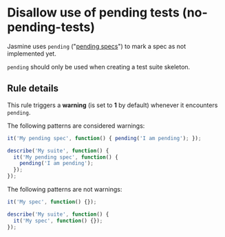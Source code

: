 # Disallow use of pending tests (no-pending-tests)

Jasmine uses `pending` ("[pending specs][]") to mark a spec
as not implemented yet.

`pending` should only be used when creating a test suite skeleton.

[pending specs]: https://jasmine.github.io/api/3.5/global.html#pending

## Rule details

This rule triggers a **warning** (is set to **1** by default) whenever it
encounters `pending`.

The following patterns are considered warnings:

```js
it('My pending spec', function() { pending('I am pending'); });

describe('My suite', function() {
  it('My pending spec', function() {
    pending('I am pending');
  });
});
```

The following patterns are not warnings:

```js
it('My spec', function() {});

describe('My suite', function() {
  it('My spec', function() {});
});
```
